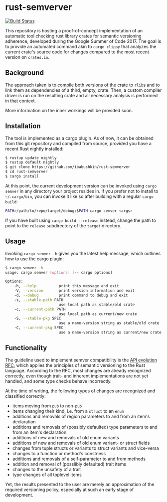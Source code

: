 # rust-semverver
[![Build Status](https://travis-ci.org/ibabushkin/rust-semverver.svg?branch=master)](https://travis-ci.org/ibabushkin/rust-semverver)

This repository is hosting a proof-of-concept implementation of an automatic tool checking
rust library crates for semantic versioning adherence, developed during the Google Summer
of Code 2017. The goal is to provide an automated command akin to `cargo clippy` that
analyzes the current crate's source code for changes compared to the most recent version
on `crates.io`.

## Background
The approach taken is to compile both versions of the crate to `rlib`s and to link them as
dependencies of a third, empty, crate. Then, a custom compiler driver is run on the
resulting crate and all necessary analysis is performed in that context.

More information on the inner workings will be provided soon.

## Installation
The tool is implemented as a cargo plugin. As of now, it can be obtained from this git
repository and compiled from source, provided you have a recent Rust nightly installed:

```sh
$ rustup update nightly
$ rustup default nightly
$ git clone https://github.com/ibabushkin/rust-semverver
$ cd rust-semverver
$ cargo install
```

At this point, the current development version can be invoked using `cargo semver` in any
directory your project resides in. If you prefer not to install to `~/.cargo/bin`, you can
invoke it like so after building with a regular `cargo build`:

```sh
PATH=/path/to/repo/target/debug:$PATH cargo semver <args>
```

If you have built using `cargo build --release` instead, change the path to point to the
`release` subdirectory of the `target` directory.

## Usage
Invoking `cargo semver -h` gives you the latest help message, which outlines how to use
the cargo plugin:

```sh
$ cargo semver -h
usage: cargo semver [options] [-- cargo options]

Options:
    -h, --help          print this message and exit
    -V, --version       print version information and exit
    -d, --debug         print command to debug and exit
    -s, --stable-path PATH
                        use local path as stable/old crate
    -c, --current-path PATH
                        use local path as current/new crate
    -S, --stable-pkg SPEC
                        use a name-version string as stable/old crate
    -C, --current-pkg SPEC
                        use a name-version string as current/new crate
```

## Functionality
The guideline used to implement semver compatibility is the [API evolution
RFC](https://github.com/rust-lang/rfcs/blob/master/text/1105-api-evolution.md), which
applies the principles of semantic versioning to the Rust language. According to the RFC,
most changes are already recognized correctly, even though trait- and inherent
implementations are not yet handled, and some type checks behave incorrectly.

At the time of writing, the following types of changes are recognized and classified
correctly:

* items moving from `pub` to non-`pub`
* items changing their kind, i.e. from a `struct` to an `enum`
* additions and removals of region parameters to and from an item's declaration
* additions and removals of (possibly defaulted) type parameters to and from an item's
  declaration
* additions of new and removals of old enum variants
* additions of new and removals of old enum variant- or struct fields
* changes from tuple structs or variants to struct variants and vice-versa
* changes to a function or method's constness
* additions and removals of a self-parameter to and from methods
* addition and removal of (posslibly defaulted) trait items
* changes to the unsafety of a trait
* type changes of all toplevel items

Yet, the results presented to the user are merely an approximation of the required
versioning policy, especially at such an early stage of development.
